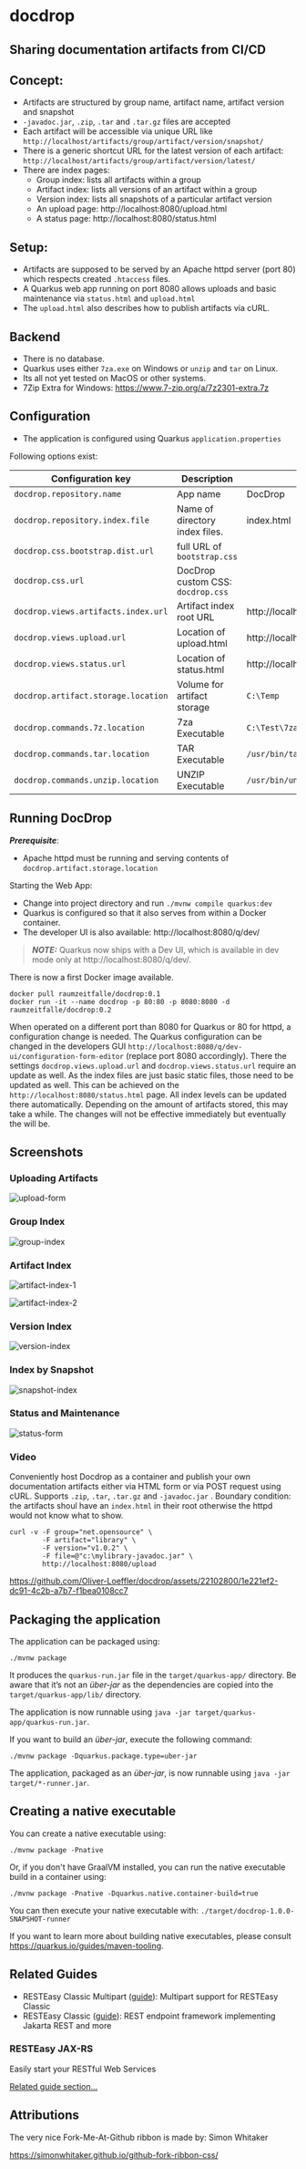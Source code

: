 # docdrop

## Sharing documentation artifacts from CI/CD

## Concept:

* Artifacts are structured by group name, artifact name, artifact version and snapshot
* `-javadoc.jar`, `.zip`, `.tar` and `.tar.gz` files are accepted
* Each artifact will be accessible via unique URL like `http://localhost/artifacts/group/artifact/version/snapshot/`
* There is a generic shortcut URL for the latest version of each artifact: `http://localhost/artifacts/group/artifact/version/latest/`
* There are index pages:
    * Group index: lists all artifacts within a group
    * Artifact index: lists all versions of an artifact within a group
    * Version index: lists all snapshots of a particular artifact version
    * An upload page: http://localhost:8080/upload.html
    * A status page: http://localhost:8080/status.html

## Setup:

* Artifacts are supposed to be served by an Apache httpd server (port 80) which respects created `.htaccess` files.
* A Quarkus web app running on port 8080 allows uploads and basic maintenance via `status.html` and `upload.html`
* The `upload.html` also describes how to publish artifacts via cURL.

## Backend

* There is no database.
* Quarkus uses either `7za.exe` on Windows or `unzip` and `tar` on Linux.
* Its all not yet tested on MacOS or other systems.
* 7Zip Extra for Windows: https://www.7-zip.org/a/7z2301-extra.7z

## Configuration

* The application is configured using Quarkus `application.properties`

Following options exist:

| Configuration key                   | Description                       | Example     |
|-------------------------------------|-----------------------------------|-------------|
| `docdrop.repository.name`           | App name                          | DocDrop     |
| `docdrop.repository.index.file`     | Name of directory index files.    | index.html  |
| `docdrop.css.bootstrap.dist.url`    | full URL of `bootstrap.css`       |             |
| `docdrop.css.url`                   | DocDrop custom CSS: `docdrop.css` |             |
| `docdrop.views.artifacts.index.url` | Artifact index root URL           | http://localhost/artifacts        |
| `docdrop.views.upload.url`          | Location of upload.html           | http://localhost:8080/upload.html |
| `docdrop.views.status.url`          | Location of status.html           | http://localhost:8080/status.html |
| `docdrop.artifact.storage.location` | Volume for artifact storage       | `C:\Temp`         |
| `docdrop.commands.7z.location`      | 7za Executable                    | `C:\Test\7za.exe` |
| `docdrop.commands.tar.location`     | TAR Executable                    | `/usr/bin/tar`    |
| `docdrop.commands.unzip.location`   | UNZIP Executable                  | `/usr/bin/unzip`  |

## Running DocDrop

**_Prerequisite_**:
* Apache httpd must be running and serving contents of `docdrop.artifact.storage.location` 

Starting the Web App:
* Change into project directory and run `./mvnw compile quarkus:dev`
* Quarkus is configured so that it also serves from within a Docker container.
* The developer UI is also available:  http://localhost:8080/q/dev/

> **_NOTE:_**  Quarkus now ships with a Dev UI, which is available in dev mode only at http://localhost:8080/q/dev/.

There is now a first Docker image available. 

```shell
docker pull raumzeitfalle/docdrop:0.1
docker run -it --name docdrop -p 80:80 -p 8080:8080 -d raumzeitfalle/docdrop:0.2
```

When operated on a different port than 8080 for Quarkus or 80 for httpd, a configuration change is needed.
The Quarkus configuration can be changed in the developers GUI `http://localhost:8080/q/dev-ui/configuration-form-editor` (replace port 8080 accordingly).
There the settings `docdrop.views.upload.url` and `docdrop.views.status.url` require an update as well.
As the index files are just basic static files, those need to be updated as well. This can be achieved on the `http://localhost:8080/status.html` page. All index levels can be updated there automatically. Depending on the amount of artifacts stored, this may take a while. The changes will not be effective immediately but eventually the will be.

## Screenshots

### Uploading Artifacts
![upload-form](doc/images/upload-form.png)

### Group Index

![group-index](doc/images/group-index.png)

### Artifact Index

![artifact-index-1](doc/images/artifact-index-1.png)

![artifact-index-2](doc/images/artifact-index-2.png)

### Version Index

![version-index](doc/images/version-index.png)

### Index by Snapshot

![snapshot-index](doc/images/snapshot-index.png)

### Status and Maintenance

![status-form](doc/images/status-form.png)

### Video

Conveniently host Docdrop as a container and publish your own documentation artifacts either via HTML form or via POST request using cURL. Supports `.zip`, `.tar`, `.tar.gz` and `-javadoc.jar` .
Boundary condition: the artifacts shoul have an `index.html` in their root otherwise the httpd would not know what to show.

```shell
curl -v -F group="net.opensource" \
        -F artifact="library" \
        -F version="v1.0.2" \
        -F file=@"c:\mylibrary-javadoc.jar" \
        http://localhost:8080/upload
```

https://github.com/Oliver-Loeffler/docdrop/assets/22102800/1e221ef2-dc91-4c2b-a7b7-f1bea0108cc7

## Packaging the application

The application can be packaged using:
```shell script
./mvnw package
```
It produces the `quarkus-run.jar` file in the `target/quarkus-app/` directory.
Be aware that it’s not an _über-jar_ as the dependencies are copied into the `target/quarkus-app/lib/` directory.

The application is now runnable using `java -jar target/quarkus-app/quarkus-run.jar`.

If you want to build an _über-jar_, execute the following command:
```shell script
./mvnw package -Dquarkus.package.type=uber-jar
```

The application, packaged as an _über-jar_, is now runnable using `java -jar target/*-runner.jar`.

## Creating a native executable

You can create a native executable using: 
```shell script
./mvnw package -Pnative
```

Or, if you don't have GraalVM installed, you can run the native executable build in a container using: 
```shell script
./mvnw package -Pnative -Dquarkus.native.container-build=true
```

You can then execute your native executable with: `./target/docdrop-1.0.0-SNAPSHOT-runner`

If you want to learn more about building native executables, please consult https://quarkus.io/guides/maven-tooling.

## Related Guides

- RESTEasy Classic Multipart ([guide](https://quarkus.io/guides/rest-json#multipart-support)): Multipart support for RESTEasy Classic
- RESTEasy Classic ([guide](https://quarkus.io/guides/resteasy)): REST endpoint framework implementing Jakarta REST and more

### RESTEasy JAX-RS

Easily start your RESTful Web Services

[Related guide section...](https://quarkus.io/guides/getting-started#the-jax-rs-resources)

## Attributions

The very nice Fork-Me-At-Github ribbon is made by: Simon Whitaker

https://simonwhitaker.github.io/github-fork-ribbon-css/
